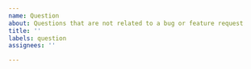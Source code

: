 ```yaml
---
name: Question
about: Questions that are not related to a bug or feature request
title: ''
labels: question
assignees: ''

---
```



